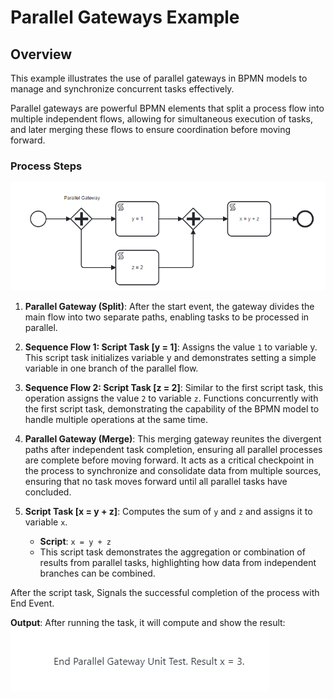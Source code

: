 # Parallel Gateways Example

## Overview

This example illustrates the use of parallel gateways in BPMN models to manage and synchronize concurrent tasks effectively.

Parallel gateways are powerful BPMN elements that split a process flow into multiple independent flows, allowing for simultaneous execution of tasks, and later merging these flows to ensure coordination before moving forward.

### Process Steps

![Parallel Gateway Example](images/parallel_gateway_ex1.png)
1. **Parallel Gateway (Split)**: After the start event, the gateway divides the main flow into two separate paths, enabling tasks to be processed in parallel.

2. **Sequence Flow 1: Script Task [y = 1]**: Assigns the value `1` to variable y. This script task initializes variable y and demonstrates setting a simple variable in one branch of the parallel flow.

3. **Sequence Flow 2: Script Task [z = 2]**: Similar to the first script task, this operation assigns the value `2` to variable `z`. Functions concurrently with the first script task, demonstrating the capability of the BPMN model to handle multiple operations at the same time.

4. **Parallel Gateway (Merge)**: This merging gateway reunites the divergent paths after independent task completion, ensuring all parallel processes are complete before moving forward. It acts as a critical checkpoint in the process to synchronize and consolidate data from multiple sources, ensuring that no task moves forward until all parallel tasks have concluded.

5. **Script Task [x = y + z]**: Computes the sum of `y` and `z` and assigns it to variable `x`.
   - **Script**: `x = y + z`
   - This script task demonstrates the aggregation or combination of results from parallel tasks, highlighting how data from independent branches can be combined.

After the script task, Signals the successful completion of the process with End Event.

**Output**:
After running the task, it will compute and show the result:
![Parallel Gateway Example](images/parallel_gateway_ex2.png)
